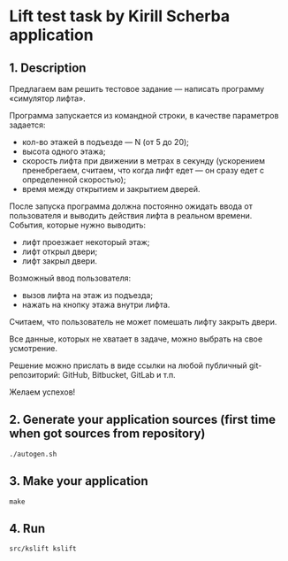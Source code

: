 # Lift test task by Kirill Scherba application

## 1. Description

Предлагаем вам решить тестовое задание — написать программу «симулятор лифта». 

Программа запускается из командной строки, в качестве параметров задается:

- кол-во этажей в подъезде — N (от 5 до 20);
- высота одного этажа;
- скорость лифта при движении в метрах в секунду (ускорением пренебрегаем, считаем, 
  что когда лифт едет — он сразу едет с определенной скоростью);
- время между открытием и закрытием дверей.

После запуска программа должна постоянно ожидать ввода от пользователя и выводить 
действия лифта в реальном времени. События, которые нужно выводить:

- лифт проезжает некоторый этаж;
- лифт открыл двери;
- лифт закрыл двери.

Возможный ввод пользователя:

- вызов лифта на этаж из подъезда;
- нажать на кнопку этажа внутри лифта.

Считаем, что пользователь не может помешать лифту закрыть двери.

Все данные, которых не хватает в задаче, можно выбрать на свое усмотрение.

Решение можно прислать в виде ссылки на любой публичный git-репозиторий: GitHub, Bitbucket, GitLab и т.п.

Желаем успехов!


## 2. Generate your application sources (first time when got sources from repository)

    ./autogen.sh


## 3. Make your application 

    make

## 4. Run 
    
    src/kslift kslift


